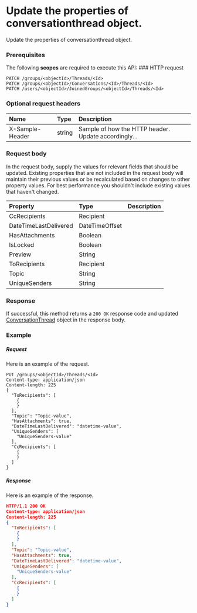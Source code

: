 # Update the properties of conversationthread object.

Update the properties of conversationthread object.
### Prerequisites
The following **scopes** are required to execute this API: ### HTTP request
<!-- { "blockType": "ignored" } -->
```http
PATCH /groups/<objectId>/Threads/<Id>
PATCH /groups/<objectId>/Conversations/<Id>/Threads/<Id>
PATCH /users/<objectId>/JoinedGroups/<objectId>/Threads/<Id>
```
### Optional request headers
| Name       | Type | Description|
|:-----------|:------|:----------|
| X-Sample-Header  | string  | Sample of how the HTTP header. Update accordingly...|

### Request body
In the request body, supply the values for relevant fields that should be updated. Existing properties that are not included in the request body will maintain their previous values or be recalculated based on changes to other property values. For best performance you shouldn't include existing values that haven't changed.

| Property	   | Type	|Description|
|:---------------|:--------|:----------|
|CcRecipients|Recipient||
|DateTimeLastDelivered|DateTimeOffset||
|HasAttachments|Boolean||
|IsLocked|Boolean||
|Preview|String||
|ToRecipients|Recipient||
|Topic|String||
|UniqueSenders|String||

### Response
If successful, this method returns a `200 OK` response code and updated [ConversationThread](../resources/conversationthread.md) object in the response body.
### Example
##### Request
Here is an example of the request.
<!-- {
  "blockType": "request",
  "name": "update_conversationthread"
}-->
```http
PUT /groups/<objectId>/Threads/<Id>
Content-type: application/json
Content-length: 225
{
  "ToRecipients": [
    {
    }
  ],
  "Topic": "Topic-value",
  "HasAttachments": true,
  "DateTimeLastDelivered": "datetime-value",
  "UniqueSenders": [
    "UniqueSenders-value"
  ],
  "CcRecipients": [
    {
    }
  ]
}
```
##### Response
<!-- {
  "blockType": "response",
  "truncated": false,
  "@odata.type": "conversationthread"
} -->
Here is an example of the response.
```json
HTTP/1.1 200 OK
Content-type: application/json
Content-length: 225
{
  "ToRecipients": [
    {
    }
  ],
  "Topic": "Topic-value",
  "HasAttachments": true,
  "DateTimeLastDelivered": "datetime-value",
  "UniqueSenders": [
    "UniqueSenders-value"
  ],
  "CcRecipients": [
    {
    }
  ]
}
```

<!-- uuid: 3befd2b5-6a86-48ad-ab64-c6b18a64dfe6
2015-10-14 23:39:29 UTC -->
<!-- {
  "type": "#page.annotation",
  "description": "Update the properties of conversationthread object.",
  "keywords": "",
  "section": "documentation",
  "tocPath": ""
}-->